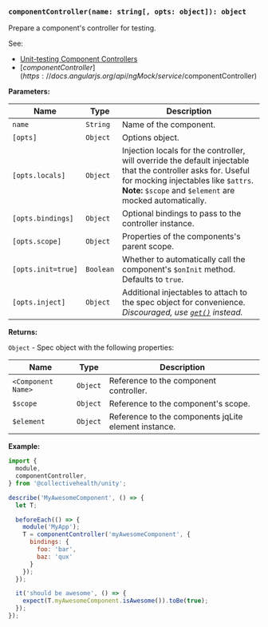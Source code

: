 ### `componentController(name: string[, opts: object]): object`

Prepare a component's controller for testing.

See:

- [Unit-testing Component Controllers](https://docs.angularjs.org/guide/component#unit-testing-component-controllers)
- [$componentController](https://docs.angularjs.org/api/ngMock/service/$componentController)

**Parameters:**

|Name|Type|Description|
|---|---|---|
|`name`|`String`|Name of the component.|
|`[opts]`|`Object`|Options object.|
|`[opts.locals]`|`Object`|Injection locals for the controller, will override the default injectable that the controller asks for. Useful for mocking injectables like `$attrs`. **Note:** `$scope` and `$element` are mocked automatically.|
|`[opts.bindings]`|`Object`|Optional bindings to pass to the controller instance.|
|`[opts.scope]`|`Object`|Properties of the components's parent scope.|
|`[opts.init=true]`|`Boolean`|Whether to automatically call the component's `$onInit` method. Defaults to `true`.|
|`[opts.inject]`|`Object`|Additional injectables to attach to the spec object for convenience. *Discouraged, use [`get()`](/collectivehealth/unity#getname-string-object) instead.*|

**Returns:**

`Object` - Spec object with the following properties:

|Name|Type|Description|
|---|---|---|
|`<Component Name>`|`Object`|Reference to the component controller.|
|`$scope`|`Object`|Reference to the component's scope.|
|`$element`|`Object`|Reference to the components jqLite element instance.|

**Example:**

```js
import {
  module,
  componentController,
} from '@collectivehealth/unity';

describe('MyAwesomeComponent', () => {
  let T;

  beforeEach(() => {
    module('MyApp');
    T = componentController('myAwesomeComponent', {
      bindings: {
        foo: 'bar',
        baz: 'qux'
      }
    });
  });

  it('should be awesome', () => {
    expect(T.myAwesomeComponent.isAwesome()).toBe(true);
  });
});
```
